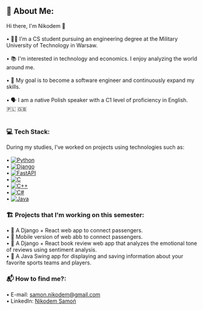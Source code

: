 ## 💫 About Me:
 Hi there, I'm Nikodem 👋<br><br> • 👨‍🎓 I'm a CS student pursuing an engineering degree at the Military University of Technology in Warsaw.<br><br> • 📚 I'm interested in technology and economics. I enjoy analyzing the world around me.<br><br> • 🎯 My goal is to become a software engineer and continuously expand my skills.<br><br> • 🗣 I am a native Polish speaker with a C1 level of proficiency in English. 🇵🇱 🇬🇧 <br><br>

### 💻 Tech Stack:
During my studies, I’ve worked on projects using technologies such as:<br><br>
 • [![Python](https://img.shields.io/badge/Python-3776AB?logo=python&logoColor=fff)](#)<br>
 • [![Django](https://img.shields.io/badge/Django-%23092E20.svg?logo=django&logoColor=white)](#)<br>
 • [![FastAPI](https://img.shields.io/badge/FastAPI-009485.svg?logo=fastapi&logoColor=white)](#)<br>
 • [![C](https://img.shields.io/badge/C-00599C?logo=c&logoColor=white)](#)<br>
 • [![C++](https://img.shields.io/badge/C++-%2300599C.svg?logo=c%2B%2B&logoColor=white)](#)<br>
 • [![C#](https://custom-icon-badges.demolab.com/badge/C%23-%23239120.svg?logo=cshrp&logoColor=white)](#)<br>
 • [![Java](https://img.shields.io/badge/Java-%23ED8B00.svg?logo=openjdk&logoColor=white)](#)<br>

### 🏗 Projects that I'm working on this semester:
• 🚗 A Django + React web app to connect passengers.<br>
• 🚗 Mobile version of web abb to connect passengers.<br>
• 📖 A Django + React book review web app that analyzes the emotional tone of reviews using sentiment analysis.<br>
• 🏀 A Java Swing app for displaying and saving information about your favorite sports teams and players.<br>

### 📬 How to find me?:
 • E-mail: [samon.nikodem@gmail.com](mailto:samon.nikodem@gmail.com)<br>
• LinkedIn: [Nikodem Samoń](https://www.linkedin.com/in/nikodem-samo%C5%84-929767246/)<br>
 
<!-- Proudly created with GPRM ( https://gprm.itsvg.in ) -->


